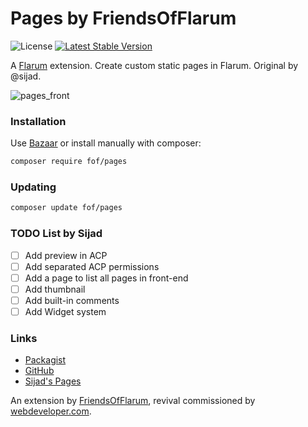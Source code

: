 # Pages by FriendsOfFlarum

![License](https://img.shields.io/badge/license-MIT-blue.svg) [![Latest Stable Version](https://img.shields.io/packagist/v/fof/pages.svg)](https://packagist.org/packages/fof/pages)

A [Flarum](http://flarum.org) extension. Create custom static pages in Flarum. Original by @sijad.

![pages_front](https://cloud.githubusercontent.com/assets/7693001/14614939/aa14d7dc-05b8-11e6-9c24-7492820bcd1d.png)

### Installation

Use [Bazaar](https://discuss.flarum.org/d/5151-flagrow-bazaar-the-extension-marketplace) or install manually with composer:

```sh
composer require fof/pages
```

### Updating

```sh
composer update fof/pages
```

### TODO List by Sijad

- [ ] Add preview in ACP
- [ ] Add separated ACP permissions
- [ ] Add a page to list all pages in front-end
- [ ] Add thumbnail
- [ ] Add built-in comments
- [ ] Add Widget system

### Links

- [Packagist](https://packagist.org/packages/fof/prevent-necrobumping)
- [GitHub](https://github.com/FriendsOfFlarum/prevent-necrobumping)
- [Sijad's Pages](https://github.com/sijad/flarum-ext-pages)

An extension by [FriendsOfFlarum](https://github.com/FriendsOfFlarum), revival commissioned by [webdeveloper.com](https://webdeveloper.com).
